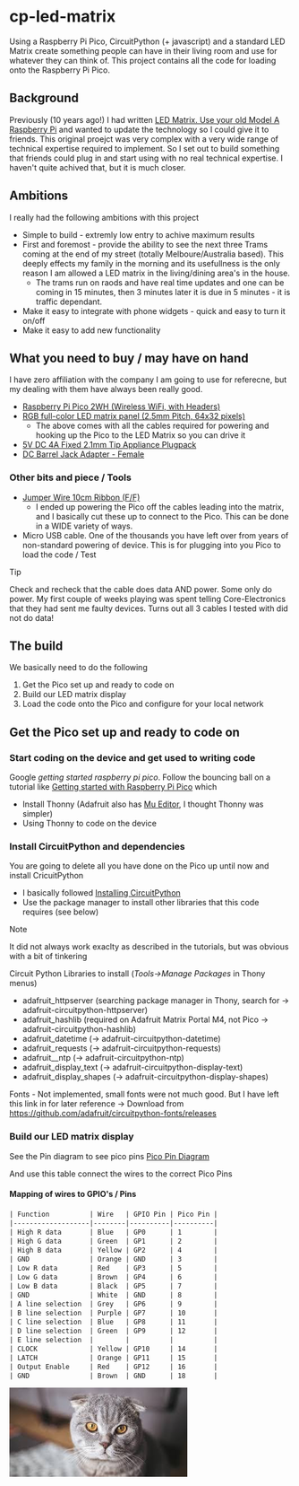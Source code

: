 # cp-led-matrix
Using a Raspberry Pi Pico, CircuitPython (+ javascript) and a standard LED Matrix create something people can have in their living room and use for whatever they can think of. This project contains all the code for loading onto the Raspberry Pi Pico.

## Background
Previously (10 years ago!) I had written [LED Matrix. Use your old Model A Raspberry Pi](https://rods-stuff.blogspot.com/2015/04/led-matrix-use-your-old-model-raspberry.html) and wanted to update the technology so I could give it to friends. This original proejct was very complex with a very wide range of technical expertise required to implement. So I set out to build something that friends could plug in and start using with no real technical expertise.  I haven't quite achived that, but it is much closer.

## Ambitions
I really had the following ambitions with this project
* Simple to build - extremly low entry to achive maximum results
* First and foremost - provide the ability to see the next three Trams coming at the end of my street (totally Melboure/Australia based). This deeply effects my family in the morning and its usefullness is the only reason I am allowed a LED matrix in the living/dining area's in the house.
  - The trams run on raods and have real time updates and one can be coming in 15 minutes, then 3 minutes later it is due in 5 minutes - it is traffic dependant.
* Make it easy to integrate with phone widgets - quick and easy to turn it on/off
* Make it easy to add new functionality

## What you need to buy / may have on hand
I have zero affiliation with the company I am going to use for referecne, but my dealing with them have always been really good.
* [Raspberry Pi Pico 2WH (Wireless WiFi, with Headers)](https://core-electronics.com.au/raspberry-pi-pico-2-wh-with-headers.html)
* [RGB full-color LED matrix panel (2.5mm Pitch, 64x32 pixels)](https://core-electronics.com.au/rgb-full-color-led-matrix-panel-25mm-pitch-64x32-pixels.html)
  - The above comes with all the cables required for powering and hooking up the Pico to the LED Matrix so you can drive it
* [5V DC 4A Fixed 2.1mm Tip Appliance Plugpack](https://core-electronics.com.au/5v-dc-4a-fixed-2-1mm-tip-appliance-plugpack-47354.html)
* [DC Barrel Jack Adapter - Female](https://core-electronics.com.au/dc-barrel-jack-adapter-female-7392.html)

### Other bits and piece / Tools
* [Jumper Wire 10cm Ribbon (F/F)](https://core-electronics.com.au/female-to-female-dupont-line-40-pin-10cm-24awg.html)
  - I ended up powering the Pico off the cables leading into the matrix, and I basically cut these up to connect to the Pico. This can be done in a WIDE variety of ways.
* Micro USB cable. One of the thousands you have left over from years of non-standard powering of device. This is for plugging into you Pico to load the code / Test
> [!TIP]
> Check and recheck that the cable does data AND power. Some only do power. My first couple of weeks playing was spent telling Core-Electronics that they had sent me faulty devices. Turns out all 3 cables I tested with did not do data!

## The build
We basically need to do the following
1. Get the Pico set up and ready to code on 
2. Build our LED matrix display 
3. Load the code onto the Pico and configure for your local network

## Get the Pico set up and ready to code on
### Start coding on the device and get used to writing code
Google _getting started raspberry pi pico_. Follow the bouncing ball on a tutorial like [Getting started with Raspberry Pi Pico](https://projects.raspberrypi.org/en/projects/getting-started-with-the-pico) which
* Install Thonny (Adafruit also has [Mu Editor](https://codewith.mu/), I thought Thonny was simpler)
* Using Thonny to code on the device

### Install CircuitPython and dependencies
You are going to delete all you have done on the Pico up until now and install CricuitPython
* I basically followed [Installing CircuitPython](https://learn.adafruit.com/welcome-to-circuitpython/installing-circuitpython)
* Use the package manager to install other libraries that this code requires (see below)
> [!NOTE]
> It did not always work exaclty as described in the tutorials, but was obvious with a bit of tinkering

Circuit Python Libraries to install (_Tools->Manage Packages_ in Thony menus)
* adafruit_httpserver (searching package manager in Thony, search for -> adafruit-circuitpython-httpserver)
* adafruit_hashlib (required on Adafruit Matrix Portal M4, not Pico -> adafruit-circuitpython-hashlib)
* adafruit_datetime (-> adafruit-circuitpython-datetime)
* adafruit_requests (-> adafruit-circuitpython-requests)
* adafruit__ntp (-> adafruit-circuitpython-ntp)
* adafruit_display_text (-> adafruit-circuitpython-display-text)
* adafruit_display_shapes (-> adafruit-circuitpython-display-shapes)

Fonts - Not implemented, small fonts were not much good. But I have left this link in for later reference -> Download from https://github.com/adafruit/circuitpython-fonts/releases

### Build our LED matrix display
See the Pin diagram to see pico pins
[Pico Pin Diagram](https://www.raspberrypi.com/documentation/microcontrollers/images/pico-2-r4-pinout.svg)

And use this table connect the wires to the correct Pico Pins
#### Mapping of wires to GPIO's / Pins
```
| Function          | Wire   | GPIO Pin | Pico Pin |
|-------------------|--------|----------|----------|
| High R data       | Blue   | GP0      | 1        |
| High G data       | Green  | GP1      | 2        |
| High B data       | Yellow | GP2      | 4        |
| GND               | Orange | GND      | 3        |
| Low R data        | Red    | GP3      | 5        |
| Low G data        | Brown  | GP4      | 6        |
| Low B data        | Black  | GP5      | 7        |
| GND               | White  | GND      | 8        |
| A line selection  | Grey   | GP6      | 9        |
| B line selection  | Purple | GP7      | 10       |
| C line selection  | Blue   | GP8      | 11       |
| D line selection  | Green  | GP9      | 12       |
| E line selection  |        |          |          |
| CLOCK             | Yellow | GP10     | 14       |
| LATCH             | Orange | GP11     | 15       |
| Output Enable     | Red    | GP12     | 16       |
| GND               | Brown  | GND      | 18       |
```


![Image of the LED Matrix put together](/README/img1.jfif)
